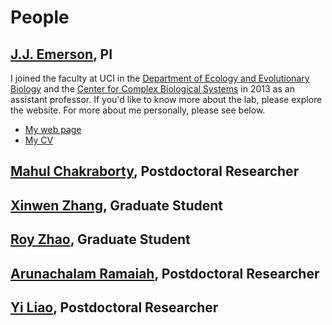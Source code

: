 # People

## [J.J. Emerson](/people/Emerson.html), PI
I joined the faculty at UCI in the [Department of Ecology and Evolutionary Biology](http://ecoevo.bio.uci.edu/) and the [Center for Complex Biological Systems](http://ccbs.uci.edu/) in 2013 as an assistant professor. If you'd like to know more about the lab, please explore the website. For more about me personally, please see below.

* [My web page](/people/Emerson.html)
* [My CV](/documents/J.J.EmersonCV.pdf) 

## [Mahul Chakraborty](/people/Chakraborty.html), Postdoctoral Researcher

## [Xinwen Zhang](/people/Zhang.html), Graduate Student

## [Roy Zhao](/people/Zhao.html), Graduate Student

## [Arunachalam Ramaiah](/people/Ramaiah.html), Postdoctoral Researcher

## [Yi Liao](/people/Liao.html), Postdoctoral Researcher
